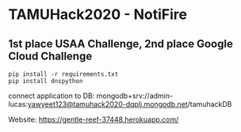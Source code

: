 # TAMUHack2020 - NotiFire
## 1st place USAA Challenge, 2nd place Google Cloud Challenge
```
pip install -r requirements.txt
pip install dnspython
```

connect application to DB:
mongodb+srv://admin-lucas:yawyeet123@tamuhack2020-dqplj.mongodb.net/tamuhackDB

Website:
https://gentle-reef-37448.herokuapp.com/
